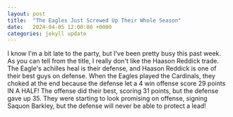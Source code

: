 ```yaml
---
layout: post
title:  "The Eagles Just Screwed Up Their Whole Season"
date:   2024-04-05 12:00:00 +0000
categories: jekyll update
---
```

I know I'm a bit late to the party, but I've been pretty busy this past week. As you can tell from the title, I really don't like the Haason Reddick trade. The Eagle's achilles heal is their defense, and Haason Reddick is one of their best guys on defense. When the Eagles played the Cardinals, they choked at the end because the defense let a 4 win offense score 29 points IN A HALF! The offense did their best, scoring 31 points, but the defense gave up 35. They were starting to look promising on offense, signing Saquon Barkley, but the defense will never be able to protect a lead!
